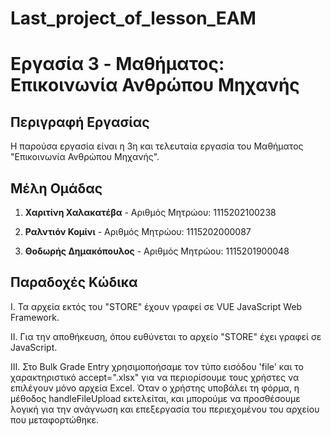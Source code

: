 # Last_project_of_lesson_EAM

# Εργασία 3 - Mαθήματος: Επικοινωνία Ανθρώπου Μηχανής

## Περιγραφή Εργασίας

Η παρούσα εργασία είναι η 3η και τελευταία εργασία του Μαθήματος "Επικοινωνία Ανθρώπου Μηχανής". 

## Μέλη Ομάδας

1. **Χαριτίνη Χαλακατέβα** - Αριθμός Μητρώου: 1115202100238

2. **Ραλντιόν Κομίνι** - Αριθμός Μητρώου: 1115202000087

3. **Θοδωρής Δημακόπουλος**  - Αριθμός Μητρώου: 1115201900048

## Παραδοχές Κώδικα 

I. Τα αρχεία εκτός του "STORE" έχουν γραφεί σε VUE JavaScript Web Framework. 

II. Για την αποθήκευση, όπου ευθύνεται το αρχείο "STORE" έχει γραφεί σε JavaScript.

III. Στο Bulk Grade Entry χρησιμοποήσαμε τον τύπο εισόδου 'file' και το χαρακτηριστικό accept=".xlsx" για να περιορίσουμε τους χρήστες να επιλέγουν μόνο αρχεία Excel. Όταν ο χρήστης υποβάλει τη φόρμα, η μέθοδος handleFileUpload εκτελείται, και μπορούμε να προσθέσουμε λογική για την ανάγνωση και επεξεργασία του περιεχομένου του αρχείου που μεταφορτώθηκε. 